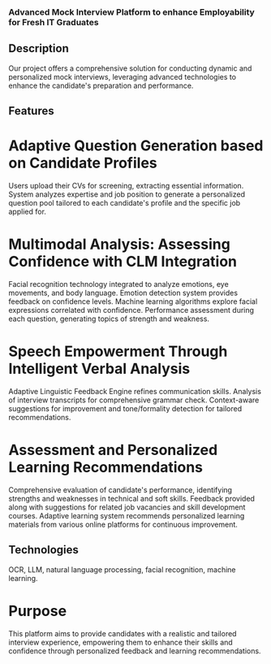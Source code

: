 ### Advanced Mock Interview Platform to enhance Employability for Fresh IT Graduates

## Description
Our project offers a comprehensive solution for conducting dynamic and personalized mock interviews, leveraging advanced technologies to enhance the candidate's preparation and performance.

## Features
# Adaptive Question Generation based on Candidate Profiles
Users upload their CVs for screening, extracting essential information.
System analyzes expertise and job position to generate a personalized question pool tailored to each candidate's profile and the specific job applied for.
# Multimodal Analysis: Assessing Confidence with CLM Integration
Facial recognition technology integrated to analyze emotions, eye movements, and body language.
Emotion detection system provides feedback on confidence levels.
Machine learning algorithms explore facial expressions correlated with confidence.
Performance assessment during each question, generating topics of strength and weakness.
# Speech Empowerment Through Intelligent Verbal Analysis
Adaptive Linguistic Feedback Engine refines communication skills.
Analysis of interview transcripts for comprehensive grammar check.
Context-aware suggestions for improvement and tone/formality detection for tailored recommendations.
# Assessment and Personalized Learning Recommendations
Comprehensive evaluation of candidate's performance, identifying strengths and weaknesses in technical and soft skills.
Feedback provided along with suggestions for related job vacancies and skill development courses.
Adaptive learning system recommends personalized learning materials from various online platforms for continuous improvement.


## Technologies
OCR, LLM, natural language processing, facial recognition, machine learning.

# Purpose
This platform aims to provide candidates with a realistic and tailored interview experience, empowering them to enhance their skills and confidence through personalized feedback and learning recommendations.
